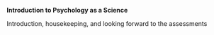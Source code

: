 **Introduction to Psychology as a Science**

Introduction, housekeeping, and looking forward to the assessments 
